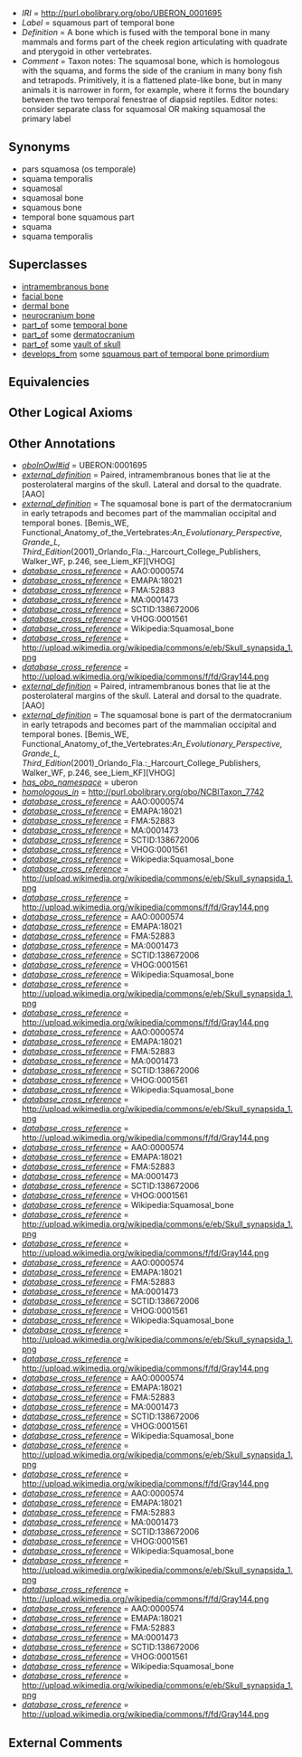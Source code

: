  * *IRI* = http://purl.obolibrary.org/obo/UBERON_0001695
 * *Label* = squamous part of temporal bone
 * *Definition* = A bone which is fused with the temporal bone in many mammals and forms part of the cheek region articulating with quadrate and pterygoid in other vertebrates.
 * *Comment* = Taxon notes: The squamosal bone, which is homologous with the squama, and forms the side of the cranium in many bony fish and tetrapods. Primitively, it is a flattened plate-like bone, but in many animals it is narrower in form, for example, where it forms the boundary between the two temporal fenestrae of diapsid reptiles. Editor notes: consider separate class for squamosal OR making squamosal the primary label

## Synonyms

 * pars squamosa (os temporale)
 * squama temporalis
 * squamosal
 * squamosal bone
 * squamous bone
 * temporal bone squamous part
 * squama
 * squama temporalis

## Superclasses

 * [intramembranous bone](../../UBERON/14/UBERON_0002514.md)
 * [facial bone](../../UBERON/62/UBERON_0003462.md)
 * [dermal bone](../../UBERON/07/UBERON_0008907.md)
 * [neurocranium bone](../../UBERON/64/UBERON_0011164.md)
 * [part_of](../../BFO/50/BFO_0000050.md) some [temporal bone](../../UBERON/78/UBERON_0001678.md)
 * [part_of](../../BFO/50/BFO_0000050.md) some [dermatocranium](../../UBERON/13/UBERON_0003113.md)
 * [part_of](../../BFO/50/BFO_0000050.md) some [vault of skull](../../UBERON/39/UBERON_0004339.md)
 * [develops_from](../../RO/02/RO_0002202.md) some [squamous part of temporal bone primordium](../../UBERON/51/UBERON_0010751.md)

## Equivalencies


## Other Logical Axioms


## Other Annotations

 * *[oboInOwl#id](../../id/oboInOwl#id.md)* = UBERON:0001695
 * *[external_definition](../../UBPROP/01/UBPROP_0000001.md)* = Paired, intramembranous bones that lie at the posterolateral margins of the skull. Lateral and dorsal to the quadrate.[AAO]
 * *[external_definition](../../UBPROP/01/UBPROP_0000001.md)* = The squamosal bone is part of the dermatocranium in early tetrapods and becomes part of the mammalian occipital and temporal bones. [Bemis_WE, Functional_Anatomy_of_the_Vertebrates:_An_Evolutionary_Perspective, Grande_L, Third_Edition_(2001)_Orlando_Fla.:_Harcourt_College_Publishers, Walker_WF, p.246, see_Liem_KF][VHOG]
 * *[database_cross_reference](../../ef/oboInOwl#hasDbXref.md)* = AAO:0000574
 * *[database_cross_reference](../../ef/oboInOwl#hasDbXref.md)* = EMAPA:18021
 * *[database_cross_reference](../../ef/oboInOwl#hasDbXref.md)* = FMA:52883
 * *[database_cross_reference](../../ef/oboInOwl#hasDbXref.md)* = MA:0001473
 * *[database_cross_reference](../../ef/oboInOwl#hasDbXref.md)* = SCTID:138672006
 * *[database_cross_reference](../../ef/oboInOwl#hasDbXref.md)* = VHOG:0001561
 * *[database_cross_reference](../../ef/oboInOwl#hasDbXref.md)* = Wikipedia:Squamosal_bone
 * *[database_cross_reference](../../ef/oboInOwl#hasDbXref.md)* = http://upload.wikimedia.org/wikipedia/commons/e/eb/Skull_synapsida_1.png
 * *[database_cross_reference](../../ef/oboInOwl#hasDbXref.md)* = http://upload.wikimedia.org/wikipedia/commons/f/fd/Gray144.png
 * *[external_definition](../../UBPROP/01/UBPROP_0000001.md)* = Paired, intramembranous bones that lie at the posterolateral margins of the skull. Lateral and dorsal to the quadrate.[AAO]
 * *[external_definition](../../UBPROP/01/UBPROP_0000001.md)* = The squamosal bone is part of the dermatocranium in early tetrapods and becomes part of the mammalian occipital and temporal bones. [Bemis_WE, Functional_Anatomy_of_the_Vertebrates:_An_Evolutionary_Perspective, Grande_L, Third_Edition_(2001)_Orlando_Fla.:_Harcourt_College_Publishers, Walker_WF, p.246, see_Liem_KF][VHOG]
 * *[has_obo_namespace](../../ce/oboInOwl#hasOBONamespace.md)* = uberon
 * *[homologous_in](../../core#homologous/in/core#homologous_in.md)* = http://purl.obolibrary.org/obo/NCBITaxon_7742
 * *[database_cross_reference](../../ef/oboInOwl#hasDbXref.md)* = AAO:0000574
 * *[database_cross_reference](../../ef/oboInOwl#hasDbXref.md)* = EMAPA:18021
 * *[database_cross_reference](../../ef/oboInOwl#hasDbXref.md)* = FMA:52883
 * *[database_cross_reference](../../ef/oboInOwl#hasDbXref.md)* = MA:0001473
 * *[database_cross_reference](../../ef/oboInOwl#hasDbXref.md)* = SCTID:138672006
 * *[database_cross_reference](../../ef/oboInOwl#hasDbXref.md)* = VHOG:0001561
 * *[database_cross_reference](../../ef/oboInOwl#hasDbXref.md)* = Wikipedia:Squamosal_bone
 * *[database_cross_reference](../../ef/oboInOwl#hasDbXref.md)* = http://upload.wikimedia.org/wikipedia/commons/e/eb/Skull_synapsida_1.png
 * *[database_cross_reference](../../ef/oboInOwl#hasDbXref.md)* = http://upload.wikimedia.org/wikipedia/commons/f/fd/Gray144.png
 * *[database_cross_reference](../../ef/oboInOwl#hasDbXref.md)* = AAO:0000574
 * *[database_cross_reference](../../ef/oboInOwl#hasDbXref.md)* = EMAPA:18021
 * *[database_cross_reference](../../ef/oboInOwl#hasDbXref.md)* = FMA:52883
 * *[database_cross_reference](../../ef/oboInOwl#hasDbXref.md)* = MA:0001473
 * *[database_cross_reference](../../ef/oboInOwl#hasDbXref.md)* = SCTID:138672006
 * *[database_cross_reference](../../ef/oboInOwl#hasDbXref.md)* = VHOG:0001561
 * *[database_cross_reference](../../ef/oboInOwl#hasDbXref.md)* = Wikipedia:Squamosal_bone
 * *[database_cross_reference](../../ef/oboInOwl#hasDbXref.md)* = http://upload.wikimedia.org/wikipedia/commons/e/eb/Skull_synapsida_1.png
 * *[database_cross_reference](../../ef/oboInOwl#hasDbXref.md)* = http://upload.wikimedia.org/wikipedia/commons/f/fd/Gray144.png
 * *[database_cross_reference](../../ef/oboInOwl#hasDbXref.md)* = AAO:0000574
 * *[database_cross_reference](../../ef/oboInOwl#hasDbXref.md)* = EMAPA:18021
 * *[database_cross_reference](../../ef/oboInOwl#hasDbXref.md)* = FMA:52883
 * *[database_cross_reference](../../ef/oboInOwl#hasDbXref.md)* = MA:0001473
 * *[database_cross_reference](../../ef/oboInOwl#hasDbXref.md)* = SCTID:138672006
 * *[database_cross_reference](../../ef/oboInOwl#hasDbXref.md)* = VHOG:0001561
 * *[database_cross_reference](../../ef/oboInOwl#hasDbXref.md)* = Wikipedia:Squamosal_bone
 * *[database_cross_reference](../../ef/oboInOwl#hasDbXref.md)* = http://upload.wikimedia.org/wikipedia/commons/e/eb/Skull_synapsida_1.png
 * *[database_cross_reference](../../ef/oboInOwl#hasDbXref.md)* = http://upload.wikimedia.org/wikipedia/commons/f/fd/Gray144.png
 * *[database_cross_reference](../../ef/oboInOwl#hasDbXref.md)* = AAO:0000574
 * *[database_cross_reference](../../ef/oboInOwl#hasDbXref.md)* = EMAPA:18021
 * *[database_cross_reference](../../ef/oboInOwl#hasDbXref.md)* = FMA:52883
 * *[database_cross_reference](../../ef/oboInOwl#hasDbXref.md)* = MA:0001473
 * *[database_cross_reference](../../ef/oboInOwl#hasDbXref.md)* = SCTID:138672006
 * *[database_cross_reference](../../ef/oboInOwl#hasDbXref.md)* = VHOG:0001561
 * *[database_cross_reference](../../ef/oboInOwl#hasDbXref.md)* = Wikipedia:Squamosal_bone
 * *[database_cross_reference](../../ef/oboInOwl#hasDbXref.md)* = http://upload.wikimedia.org/wikipedia/commons/e/eb/Skull_synapsida_1.png
 * *[database_cross_reference](../../ef/oboInOwl#hasDbXref.md)* = http://upload.wikimedia.org/wikipedia/commons/f/fd/Gray144.png
 * *[database_cross_reference](../../ef/oboInOwl#hasDbXref.md)* = AAO:0000574
 * *[database_cross_reference](../../ef/oboInOwl#hasDbXref.md)* = EMAPA:18021
 * *[database_cross_reference](../../ef/oboInOwl#hasDbXref.md)* = FMA:52883
 * *[database_cross_reference](../../ef/oboInOwl#hasDbXref.md)* = MA:0001473
 * *[database_cross_reference](../../ef/oboInOwl#hasDbXref.md)* = SCTID:138672006
 * *[database_cross_reference](../../ef/oboInOwl#hasDbXref.md)* = VHOG:0001561
 * *[database_cross_reference](../../ef/oboInOwl#hasDbXref.md)* = Wikipedia:Squamosal_bone
 * *[database_cross_reference](../../ef/oboInOwl#hasDbXref.md)* = http://upload.wikimedia.org/wikipedia/commons/e/eb/Skull_synapsida_1.png
 * *[database_cross_reference](../../ef/oboInOwl#hasDbXref.md)* = http://upload.wikimedia.org/wikipedia/commons/f/fd/Gray144.png
 * *[database_cross_reference](../../ef/oboInOwl#hasDbXref.md)* = AAO:0000574
 * *[database_cross_reference](../../ef/oboInOwl#hasDbXref.md)* = EMAPA:18021
 * *[database_cross_reference](../../ef/oboInOwl#hasDbXref.md)* = FMA:52883
 * *[database_cross_reference](../../ef/oboInOwl#hasDbXref.md)* = MA:0001473
 * *[database_cross_reference](../../ef/oboInOwl#hasDbXref.md)* = SCTID:138672006
 * *[database_cross_reference](../../ef/oboInOwl#hasDbXref.md)* = VHOG:0001561
 * *[database_cross_reference](../../ef/oboInOwl#hasDbXref.md)* = Wikipedia:Squamosal_bone
 * *[database_cross_reference](../../ef/oboInOwl#hasDbXref.md)* = http://upload.wikimedia.org/wikipedia/commons/e/eb/Skull_synapsida_1.png
 * *[database_cross_reference](../../ef/oboInOwl#hasDbXref.md)* = http://upload.wikimedia.org/wikipedia/commons/f/fd/Gray144.png
 * *[database_cross_reference](../../ef/oboInOwl#hasDbXref.md)* = AAO:0000574
 * *[database_cross_reference](../../ef/oboInOwl#hasDbXref.md)* = EMAPA:18021
 * *[database_cross_reference](../../ef/oboInOwl#hasDbXref.md)* = FMA:52883
 * *[database_cross_reference](../../ef/oboInOwl#hasDbXref.md)* = MA:0001473
 * *[database_cross_reference](../../ef/oboInOwl#hasDbXref.md)* = SCTID:138672006
 * *[database_cross_reference](../../ef/oboInOwl#hasDbXref.md)* = VHOG:0001561
 * *[database_cross_reference](../../ef/oboInOwl#hasDbXref.md)* = Wikipedia:Squamosal_bone
 * *[database_cross_reference](../../ef/oboInOwl#hasDbXref.md)* = http://upload.wikimedia.org/wikipedia/commons/e/eb/Skull_synapsida_1.png
 * *[database_cross_reference](../../ef/oboInOwl#hasDbXref.md)* = http://upload.wikimedia.org/wikipedia/commons/f/fd/Gray144.png
 * *[database_cross_reference](../../ef/oboInOwl#hasDbXref.md)* = AAO:0000574
 * *[database_cross_reference](../../ef/oboInOwl#hasDbXref.md)* = EMAPA:18021
 * *[database_cross_reference](../../ef/oboInOwl#hasDbXref.md)* = FMA:52883
 * *[database_cross_reference](../../ef/oboInOwl#hasDbXref.md)* = MA:0001473
 * *[database_cross_reference](../../ef/oboInOwl#hasDbXref.md)* = SCTID:138672006
 * *[database_cross_reference](../../ef/oboInOwl#hasDbXref.md)* = VHOG:0001561
 * *[database_cross_reference](../../ef/oboInOwl#hasDbXref.md)* = Wikipedia:Squamosal_bone
 * *[database_cross_reference](../../ef/oboInOwl#hasDbXref.md)* = http://upload.wikimedia.org/wikipedia/commons/e/eb/Skull_synapsida_1.png
 * *[database_cross_reference](../../ef/oboInOwl#hasDbXref.md)* = http://upload.wikimedia.org/wikipedia/commons/f/fd/Gray144.png

## External Comments

